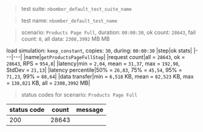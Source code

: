 > test suite: `nbomber_default_test_suite_name`

> test name: `nbomber_default_test_name`

> scenario: `Products Page Full`, duration: `00:00:30`, ok count: `28643`, fail count: `0`, all data: `2308,3992` MB MB

load simulation: `keep_constant`, copies: `30`, during: `00:00:30`
|step|ok stats|
|---|---|
|name|`getProductsPageFullStep`|
|request count|all = `28643`, ok = `28643`, RPS = `954,8`|
|latency|min = `2,04`, mean = `31,37`, max = `192,98`, StdDev = `21,13`|
|latency percentile|50% = `26,83`, 75% = `45,54`, 95% = `71,23`, 99% = `88,64`|
|data transfer|min = `6,518` KB, mean = `82,523` KB, max = `138,821` KB, all = `2308,3992` MB|
> status codes for scenario: `Products Page Full`

|status code|count|message|
|---|---|---|
|200|28643||

